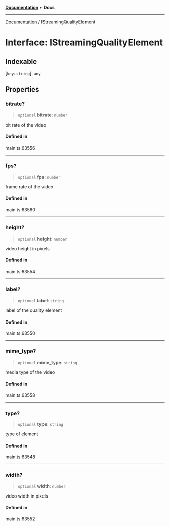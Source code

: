 [**Documentation**](../README.md) • **Docs**

***

[Documentation](../globals.md) / IStreamingQualityElement

# Interface: IStreamingQualityElement

## Indexable

 \[`key`: `string`\]: `any`

## Properties

### bitrate?

> `optional` **bitrate**: `number`

bit rate of the video

#### Defined in

main.ts:63556

***

### fps?

> `optional` **fps**: `number`

frame rate of the video

#### Defined in

main.ts:63560

***

### height?

> `optional` **height**: `number`

video height in pixels

#### Defined in

main.ts:63554

***

### label?

> `optional` **label**: `string`

label of the quality element

#### Defined in

main.ts:63550

***

### mime\_type?

> `optional` **mime\_type**: `string`

media type of the video

#### Defined in

main.ts:63558

***

### type?

> `optional` **type**: `string`

type of element

#### Defined in

main.ts:63548

***

### width?

> `optional` **width**: `number`

video width in pixels

#### Defined in

main.ts:63552
